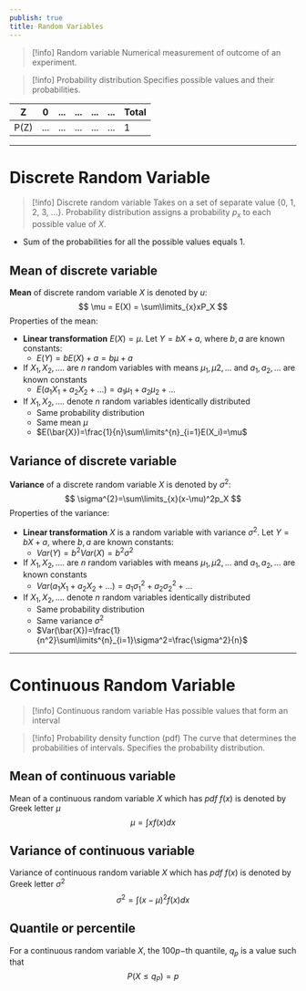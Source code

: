 ```yaml
---
publish: true
title: Random Variables
---
```


> [!info] Random variable
> Numerical measurement of outcome of an experiment.

> [!info] Probability distribution
> Specifies possible values and their probabilities.

| Z    | 0   | ... | ... | ... | ... | Total |
| ---- | --- | --- | --- | --- | --- | ----- |
| P(Z) | ... | ... | ... | ... | ... | 1     |

---

# Discrete Random Variable

> [!info] Discrete random variable
> Takes on a set of separate value {0, 1, 2, 3, ...}. 
> Probability distribution assigns a probability $p_x$ to each possible value of $X$.

- Sum of the probabilities for all the possible values equals $1$.

## Mean of discrete variable

**Mean** of discrete random variable $X$ is denoted by $u$:
$$
\mu = E(X) = \sum\limits_{x}xP_X
$$
Properties of the mean:
- **Linear transformation** 
  $E(X) = \mu$. Let $Y = bX + a$, where $b, a$ are known constants:
	- $E(Y) = bE(X) + a = b\mu + a$
- If $X_{1}, X_{2}, ....$ are $n$ random variables with means $\mu_{1}, \mu{2}, ...$ and $a_1,a_2,...$ are known constants
	- $E(a_1X_{1} + a_2X_{2} + ...) = a_1\mu_{1} + a_2\mu_{2} + ...$
- If $X_{1}, X_{2}, ....$ denote $n$ random variables identically distributed
	- Same probability distribution
	- Same mean $\mu$
	- $E(\bar{X})=\frac{1}{n}\sum\limits^{n}_{i=1}E(X_i)=\mu$

## Variance of discrete variable

**Variance** of a discrete random variable $X$ is denoted by $\sigma^2$:
$$
\sigma^{2}=\sum\limits_{x}(x-\mu)^2p_X
$$
Properties of the variance:
- **Linear transformation** 
  $X$ is a random variable with variance $\sigma^2$. Let $Y = bX + a$, where $b, a$ are known constants:
	- $Var(Y) = b^{2}Var(X) = b^2\sigma^2$
- If $X_{1}, X_{2}, ....$ are $n$ random variables with means $\mu_{1}, \mu{2}, ...$ and $a_1,a_2,...$ are known constants
	- $Var(a_1X_{1} + a_2X_{2} + ...) = a_1\sigma_{1}^{2} + a_2\sigma_{2}^{2} + ...$
- If $X_{1}, X_{2}, ....$ denote $n$ random variables identically distributed
	- Same probability distribution
	- Same variance $\sigma^2$
	- $Var(\bar{X})=\frac{1}{n^2}\sum\limits^{n}_{i=1}\sigma^2=\frac{\sigma^2}{n}$
	
---
# Continuous Random Variable

> [!info] Continuous random variable
> Has possible values that form an interval

> [!info] Probability density function (pdf)
> The curve that determines the probabilities of intervals. Specifies the probability distribution.

## Mean of continuous variable

Mean of a continuous random variable $X$ which has *pdf* $f(x)$ is denoted by Greek letter $\mu$
$$
\mu = \int xf(x)dx
$$
## Variance of continuous variable

Variance of continuous random variable $X$ which has *pdf* $f(x)$ is denoted by Greek letter $\sigma^2$
$$
\sigma^{2} = \int (x-\mu)^2f(x)dx
$$
## Quantile or percentile

For a continuous random variable $X$, the $100p-$th quantile, $q_p$ is a value such that
$$P(X \leq q_{P})= p$$
